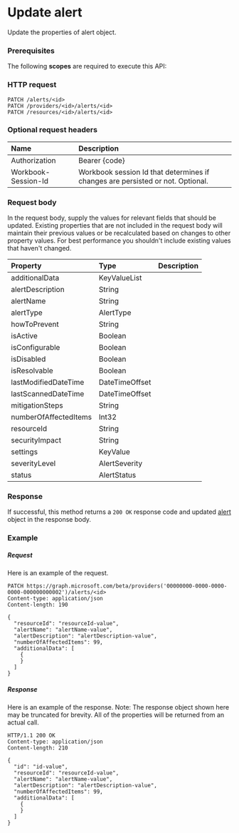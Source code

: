 # Update alert

Update the properties of alert object.
### Prerequisites
The following **scopes** are required to execute this API: 
### HTTP request
<!-- { "blockType": "ignored" } -->
```http
PATCH /alerts/<id>
PATCH /providers/<id>/alerts/<id>
PATCH /resources/<id>/alerts/<id>
```
### Optional request headers
| Name       | Description|
|:-----------|:-----------|
| Authorization  | Bearer {code}|
| Workbook-Session-Id  | Workbook session Id that determines if changes are persisted or not. Optional.|

### Request body
In the request body, supply the values for relevant fields that should be updated. Existing properties that are not included in the request body will maintain their previous values or be recalculated based on changes to other property values. For best performance you shouldn't include existing values that haven't changed.

| Property	   | Type	|Description|
|:---------------|:--------|:----------|
|additionalData|KeyValueList||
|alertDescription|String||
|alertName|String||
|alertType|AlertType||
|howToPrevent|String||
|isActive|Boolean||
|isConfigurable|Boolean||
|isDisabled|Boolean||
|isResolvable|Boolean||
|lastModifiedDateTime|DateTimeOffset||
|lastScannedDateTime|DateTimeOffset||
|mitigationSteps|String||
|numberOfAffectedItems|Int32||
|resourceId|String||
|securityImpact|String||
|settings|KeyValue||
|severityLevel|AlertSeverity||
|status|AlertStatus||

### Response
If successful, this method returns a `200 OK` response code and updated [alert](../resources/alert.md) object in the response body.
### Example
##### Request
Here is an example of the request.
<!-- {
  "blockType": "request",
  "name": "update_alert"
}-->
```http
PATCH https://graph.microsoft.com/beta/providers('00000000-0000-0000-0000-000000000002')/alerts/<id>
Content-type: application/json
Content-length: 190

{
  "resourceId": "resourceId-value",
  "alertName": "alertName-value",
  "alertDescription": "alertDescription-value",
  "numberOfAffectedItems": 99,
  "additionalData": [
    {
    }
  ]
}
```
##### Response
Here is an example of the response. Note: The response object shown here may be truncated for brevity. All of the properties will be returned from an actual call.
<!-- {
  "blockType": "response",
  "truncated": true,
  "@odata.type": "microsoft.graph.alert"
} -->
```http
HTTP/1.1 200 OK
Content-type: application/json
Content-length: 210

{
  "id": "id-value",
  "resourceId": "resourceId-value",
  "alertName": "alertName-value",
  "alertDescription": "alertDescription-value",
  "numberOfAffectedItems": 99,
  "additionalData": [
    {
    }
  ]
}
```

<!-- uuid: 8fcb5dbc-d5aa-4681-8e31-b001d5168d79
2015-10-25 14:57:30 UTC -->
<!-- {
  "type": "#page.annotation",
  "description": "Update alert",
  "keywords": "",
  "section": "documentation",
  "tocPath": ""
}-->